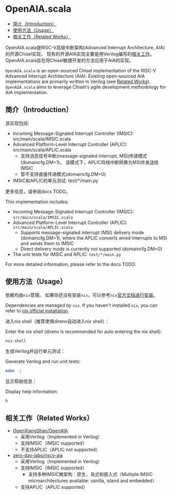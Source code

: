 # OpenAIA.scala

<!-- vim-markdown-toc GFM -->

* [简介（Introduction）](#简介introduction)
* [使用方法（Usage）](#使用方法usage)
* [相关工作（Related Works）](#相关工作related-works)

<!-- vim-markdown-toc -->

OpenAIA.scala是RISC-V高级中断架构(Advanced Interrupt Architecture, AIA)的开源Chisel实现。
现有的开源AIA实现主要是用Verilog编写的[相关工作](#相关工作related-works)。
OpenAIA.scala旨在将Chisel敏捷开发的方法应用于AIA的实现。

`OpenAIA.scala` is an open-sourced Chisel implementation of the RISC-V Advanced Interrupt Architecture (AIA).
Existing open-sourced AIA implementations are primarily written in Verilog (see [Related Works](#相关工作related-works)).
`OpenAIA.scala` aims to leverage Chisel's agile development methodology for AIA implementation.

## 简介（Introduction）

该实现包括:

* Incoming Message-Signaled Interrupt Controller (IMSIC): src/main/scala/IMSIC.scala
* Advanced Platform-Level Interrupt Controller (APLIC): src/main/scala/APLIC.scala
  * 支持消息信号中断(message-signaled interrupt, MSI)传递模式(domaincfg.DM=1)，
    该模式下，APLIC将线中断转换为MSI并发送给IMSIC
  * 暂不支持直接传递模式(domaincfg.DM=0)
* IMSIC和APLIC的单元测试: test/*/main.py

更多信息，请参阅docs TODO。

This implementation includes:

* Incoming Message-Signaled Interrupt Controller (IMSIC): `src/main/scala/IMSIC.scala`
* Advanced Platform-Level Interrupt Controller (APLIC): `src/main/scala/APLIC.scala`
  * Supports message-signaled interrupt (MSI) delivery mode (domaincfg.DM=1),
    where the APLIC converts wired interrupts to MSI and sends them to IMSIC
  * Direct delivery mode is currently not supported (domaincfg.DM=0)
* The unit tests for IMSIC and APLIC: `test/*/main.py`

For more detailed information, please refer to the docs TODO.

## 使用方法（Usage）

依赖均由`nix`管理。
如果你还没有安装`nix`，可以参考`nix`[官方文档进行安装](https://nixos.org/download/)。

Dependencies are managed by `nix`.
If you haven't installed `nix`, you can refer to [nix official installation](https://nixos.org/download/).

进入nix shell（推荐使用direnv自动进入nix shell）：

Enter the nix shell (direnv is recommended for auto entering the nix shell):

```bash
nix-shell
```

生成Verilog并运行单元测试：

Generate Verilog and run unit tests:

```bash
make -j
```

显示帮助信息：

Display help information:

```bahs
h
```

## 相关工作（Related Works）

* [OpenXiangShan/OpenAIA](https://github.com/OpenXiangShan/OpenAIA)
  * 采用Verilog（Implemented in Verilog）
  * 支持IMSIC（IMSIC supported）
  * 不支持APLIC（APLIC not supported）
* [zero-day-labs/riscv-aia](https://github.com/zero-day-labs/riscv-aia)
  * 采用Verilog（Implemented in Verilog）
  * 支持IMSIC（IMSIC supported）
    * 支持多种IMSIC微架构：原生、岛式和嵌入式（Multiple IMSIC microarchitectures available: vanilla, island and embedded）
  * 支持APLIC（APLIC supported）
